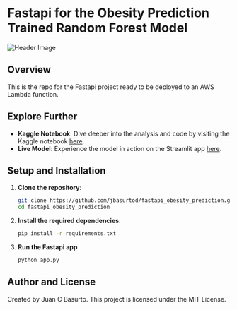 # Fastapi for the Obesity Prediction Trained Random Forest Model

![Header Image](https://www.brcline.com/wp-content/uploads/2021/09/aws-lambda-logo.png)

## Overview

This is the repo for the Fastapi project ready to be deployed to an AWS Lambda function.

## Explore Further

- **Kaggle Notebook**: Dive deeper into the analysis and code by visiting the Kaggle notebook [here](https://www.kaggle.com/code/jbasurtod/predicting-obesity-with-random-forests).
- **Live Model**: Experience the model in action on the Streamlit app [here](https://obesitypred.streamlit.app/).

## Setup and Installation

1. **Clone the repository**:
   ```bash
   git clone https://github.com/jbasurtod/fastapi_obesity_prediction.git
   cd fastapi_obesity_prediction

2. **Install the required dependencies**:
   ```bash
   pip install -r requirements.txt

3. **Run the Fastapi app**
   ```bash
   python app.py

## Author and License

Created by Juan C Basurto. This project is licensed under the MIT License.
